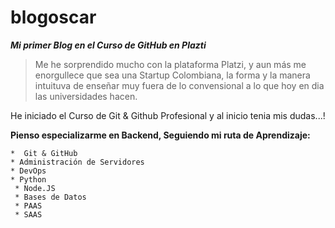 # blogoscar
***Mi primer Blog en el Curso de GitHub en Plazti***

> Me he sorprendido mucho con la plataforma Platzi, y aun más me enorgullece que sea una Startup Colombiana, la forma y la manera intuituva de enseñar muy fuera de lo convensional a lo que hoy en dia las universidades hacen. 

He iniciado el Curso de Git & Github Profesional y al inicio tenia mis dudas...! 

**Pienso especializarme en Backend, Seguiendo mi ruta de Aprendizaje:**

	*  Git & GitHub
	* Administración de Servidores 
	* DevOps
	* Python
	 * Node.JS
	 * Bases de Datos
	 * PAAS
	 * SAAS